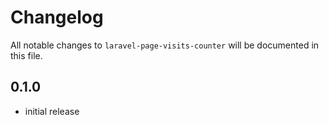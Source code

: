 # Changelog

All notable changes to `laravel-page-visits-counter` will be documented in this file.

## 0.1.0
- initial release
